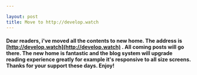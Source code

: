 ```yaml
---

layout: post
title: Move to http://develop.watch
---
```


#### Dear readers, i've moved all the contents to new home. The address is [http://develop.watch](http://develop.watch) . All coming posts will go there. The new home is fantastic and the blog system will upgrade reading experience greatly for example it's responsive to all size screens. Thanks for your support these days. Enjoy!


   